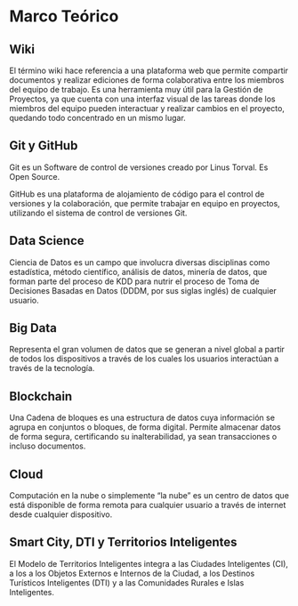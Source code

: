 # Marco Teórico

## Wiki

El término wiki hace referencia a una plataforma web que permite compartir
documentos y realizar ediciones de forma colaborativa entre los miembros del
equipo de trabajo. Es una herramienta muy útil para la Gestión de Proyectos, ya
que cuenta con una interfaz visual de las tareas donde los miembros del equipo
pueden interactuar y realizar cambios en el proyecto, quedando todo concentrado
en un mismo lugar.

## Git y GitHub

Git es un Software de control de versiones creado por Linus Torval. Es Open
Source.

GitHub es una plataforma de alojamiento de código para el control de versiones y
la colaboración, que permite trabajar en equipo en proyectos, utilizando el
sistema de control de versiones Git.

## Data Science

Ciencia de Datos es un campo que involucra diversas disciplinas como
estadística, método científico, análisis de datos, minería de datos, que forman
parte del proceso de KDD para nutrir el proceso de Toma de Decisiones Basadas en
Datos (DDDM, por sus siglas inglés) de cualquier usuario.

## Big Data

Representa el gran volumen de datos que se generan a nivel global a partir de
todos los dispositivos a través de los cuales los usuarios interactúan a través
de la tecnología.

## Blockchain

Una Cadena de bloques es una estructura de datos cuya información se agrupa en
conjuntos o bloques, de forma digital. Permite almacenar datos de forma segura,
certificando su inalterabilidad, ya sean transacciones o incluso documentos.

## Cloud

Computación en la nube o simplemente “la nube” es un centro de datos que está
disponible de forma remota para cualquier usuario a través de internet desde
cualquier dispositivo.

## Smart City, DTI y Territorios Inteligentes

El Modelo de Territorios Inteligentes integra a las Ciudades Inteligentes (CI),
a los a los Objetos Externos e Internos de la Ciudad, a los Destinos Turísticos
Inteligentes (DTI) y a las Comunidades Rurales e Islas Inteligentes.
